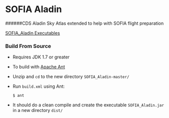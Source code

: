 SOFIA Aladin
============

######CDS Aladin Sky Atlas extended to help with SOFIA flight preparation

[SOFIA_Aladin Executables](../../releases)

### Build From Source
* Requires JDK 1.7 or greater

* To build with [Apache Ant](http://ant.apache.org/) 
 * Unzip and `cd` to the new directory `SOFIA_Aladin-master/`
 * Run `build.xml` using Ant:

   `$ ant`
  * It should do a clean compile and create the executable `SOFIA_Aladin.jar` in a new directory `dist/`
